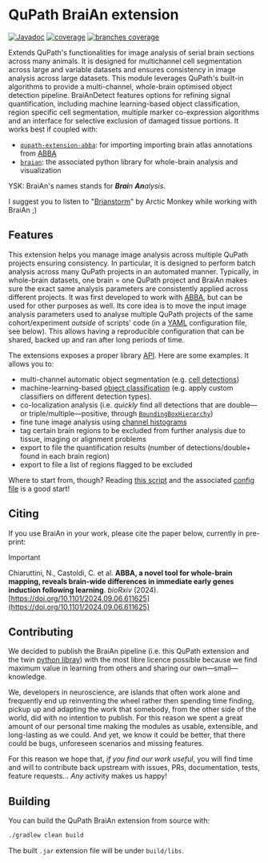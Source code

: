 <!--
SPDX-FileCopyrightText: 2024 Carlo Castoldi <carlo.castoldi@outlook.com>

SPDX-License-Identifier: CC0-1.0
-->
# QuPath BraiAn extension
[![Javadoc](https://img.shields.io/badge/JavaDoc-Online-green)](https://carlocastoldi.github.io/qupath-extension-braian/docs/)
[![coverage](https://img.shields.io/endpoint?url=https://raw.githubusercontent.com/carlocastoldi/qupath-extension-braian/badges/.github/badges/jacoco.json)](https://carlocastoldi.github.io/qupath-extension-braian/coverage/)
[![branches coverage](https://img.shields.io/endpoint?url=https://raw.githubusercontent.com/carlocastoldi/qupath-extension-braian/badges/.github/badges/branches.json)](https://carlocastoldi.github.io/qupath-extension-braian/coverage/)

Extends QuPath's functionalities for image analysis of serial brain sections across many animals. It is designed for multichannel cell segmentation across large and variable datasets and ensures consistency in image analysis across large datasets. This module leverages QuPath's built-in algorithms to provide a multi-channel, whole-brain optimised object detection pipeline. BraiAnDetect features options for refining signal quantification, including machine learning-based object classification, region specific cell segmentation, multiple marker co-expression algorithms and an interface for selective exclusion of damaged tissue portions.
It works best if coupled with:
* [`qupath-extension-abba`](https://github.com/biop/qupath-extension-abba): for importing importing brain atlas annotations from [ABBA](https://go.epfl.ch/abba)
* [`braian`](https://silvalab.codeberg.page/BraiAn/): the associated python library for whole-brain analysis and visualization

YSK: BraiAn's names stands for _**Brai**n **An**alysis_.

I suggest you to listen to "[Brianstorm](https://en.wikipedia.org/wiki/Brianstorm)" by Arctic Monkey while working with BraiAn ;)


## Features

This extension helps you manage image analysis across multiple QuPath projects ensuring consistency. In particular, it is designed to perform batch analysis across many QuPath projects in an automated manner. Typically, in whole-brain datasets, one brain = one QuPath project and BraiAn makes sure the exact same analysis parameters are consistently applied across different projects.
It was first developed to work with [ABBA](https://go.epfl.ch/abba), but can be used for other purposes as well.
Its core idea is to move the input image analysis parameters used to analyse multiple QuPath projects of the same cohort/experiment _outside_ of scripts' code (in a [YAML](https://en.wikipedia.org/wiki/YAML) configuration file, see below). This allows having a reproducible configuration that can be shared, backed up and ran after long periods of time.

The extensions exposes a proper library [API](https://carlocastoldi.github.io/qupath-extension-braian/docs/). Here are some examples. It allows you to:

- multi-channel automatic object segmentation (e.g. [cell detections](https://carlocastoldi.github.io/qupath-extension-braian/docs/qupath/ext/braian/AbstractDetections.html))
- machine-learning-based [object classification](https://carlocastoldi.github.io/qupath-extension-braian/docs/qupath/ext/braian/PartialClassifier.html) (e.g. apply custom classifiers on different detection types).
- co-localization analysis (i.e. _quickly_ find all detections that are double—or triple/multiple—positive, through [`BoundingBoxHierarchy`](https://carlocastoldi.github.io/qupath-extension-braian/docs/qupath/ext/braian/BoundingBoxHierarchy.html))
- fine tune image analysis using [channel histograms](https://carlocastoldi.github.io/qupath-extension-braian/docs/qupath/ext/braian/ChannelHistogram.html)
- tag certain brain regions to be excluded from further analysis due to tissue, imaging or alignment problems
- export to file the quantification results (number of detections/double+ found in each brain region)
- export to file a list of regions flagged to be excluded

Where to start from, though? Reading [this script](https://github.com/carlocastoldi/qupath-extension-braian/blob/master/src/main/resources/scripts/compute_classify_overlap_export_exclude_detections.groovy) and the associated [config file](https://github.com/carlocastoldi/qupath-extension-braian/blob/master/BraiAn.yml) is a good start!

## Citing

If you use BraiAn in your work, please cite the paper below, currently in pre-print:

> [!IMPORTANT]
> Chiaruttini, N., Castoldi, C. et al. **ABBA, a novel tool for whole-brain mapping, reveals brain-wide differences in immediate early genes induction following learning**. _bioRxiv_ (2024).
> [https://doi.org/10.1101/2024.09.06.611625](https://doi.org/10.1101/2024.09.06.611625)

## Contributing

We decided to publish the BraiAn pipeline (i.e. this QuPath extension and the twin [python libray](https://codeberg.org/SilvaLab/BraiAn)) with the most libre licence possible because we find maximum value in learning from others and sharing our own—small—knowledge.

We, developers in neuroscience, are islands that often work alone and frequently end up reinventing the wheel rather then spending time finding, pickup up and adapting the work that somebody, from the other side of the world, did with no intention to publish. For this reason we spent a great amount of our personal time making the modules as usable, extensible, and long-lasting as we could. And yet, we know it could be better, that there could be bugs, unforeseen scenarios and missing features.

For this reason we hope that, _if you find our work useful_, you will find time and will to contribute back upstream with issues, PRs, documentation, tests, feature requests... _Any_ activity makes us happy!

## Building

You can build the QuPath BraiAn extension from source with:

```bash
./gradlew clean build
```

The built `.jar` extension file will be under `build/libs`.
